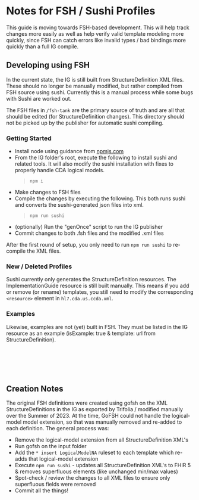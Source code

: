 # Notes for FSH / Sushi Profiles
This guide is moving towards FSH-based development. This will help track changes more easily as well as help verify valid template modeling more quickly, since FSH can catch errors like invalid types / bad bindings more quickly than a full IG compile.

## Developing using FSH
In the current state, the IG is still built from StructureDefinition XML files. These should no longer be manually modified, but rather compiled from FSH source using sushi. Currently this is a manual process while some bugs with Sushi are worked out.

The FSH files in `/fsh-tank` are the primary source of truth and are all that should be edited (for StructureDefinition changes). This directory should not be picked up by the publisher for automatic sushi compiling.

### Getting Started
- Install node using guidance from [npmjs.com](https://docs.npmjs.com/downloading-and-installing-node-js-and-npm)
- From the IG folder's root, execute the following to install sushi and related tools. It will also modify the sushi installation with fixes to properly handle CDA logical models.
  >`npm i`
- Make changes to FSH files
- Compile the changes by executing the following. This both runs sushi and converts the sushi-generated json files into xml.
  >`npm run sushi`
- (optionally) Run the "genOnce" script to run the IG publisher
- Commit changes to both .fsh files and the modified .xml files
  
After the first round of setup, you only need to run `npm run sushi` to re-compile the XML files.

### New / Deleted Profiles
Sushi currently only generates the StructureDefinition resources. The ImplementationGuide resource is still built manually. This means if you add or remove (or rename) templates, you still need to modify the corresponding `<resource>` element in `hl7.cda.us.ccda.xml`.

### Examples
Likewise, examples are not (yet) built in FSH. They must be listed in the IG resource as an example (isExample: true & template: url from StructureDefinition).

<br/><br/><br/><br/>
## Creation Notes
The original FSH definitions were created using gofsh on the XML StructureDefinitions in the IG as exported by Trifolia / modified manually over the Summer of 2023. At the time, GoFSH could not handle the logical-model model extension, so that was manually removed and re-added to each definition. The general process was:

- Remove the logical-model extension from all StructureDefinition XML's
- Run gofsh on the input folder
- Add the `* insert LogicalModelNA` ruleset to each template which re-adds that logical-model extension
- Execute `npm run sushi` - updates all StructureDefinition XML's to FHIR 5 & removes superfluous elements (like unchanged min/max values)
- Spot-check / review the changes to all XML files to ensure only superfluous fields were removed 
- Commit all the things!